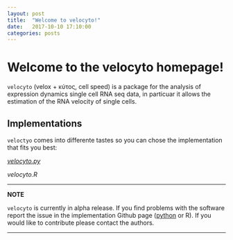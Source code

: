 ```yaml
---
layout: post
title:  "Welcome to velocyto!"
date:   2017-10-10 17:10:00
categories: posts
---
```


# Welcome to the velocyto homepage!

`velocyto` (velox + κύτος, cell speed) is a package for the analysis of expression dynamics single cell RNA seq data, in particuar it allows the estimation of the RNA velocity of single cells.

## Implementations

`veloctyo` comes into differente tastes so you can chose the implementation that fits you best:

[*velocyto.py*](pythondoc/index.html)

*velocyto.R*



---
**NOTE**

`velocyto` is currently in alpha release. If you find problems with the software report the issue in the implementation Github page ([python](http://https://github.com/linnarsson-lab/velocyto.py) or R). If you would like to contribute please contact the authors.

---

